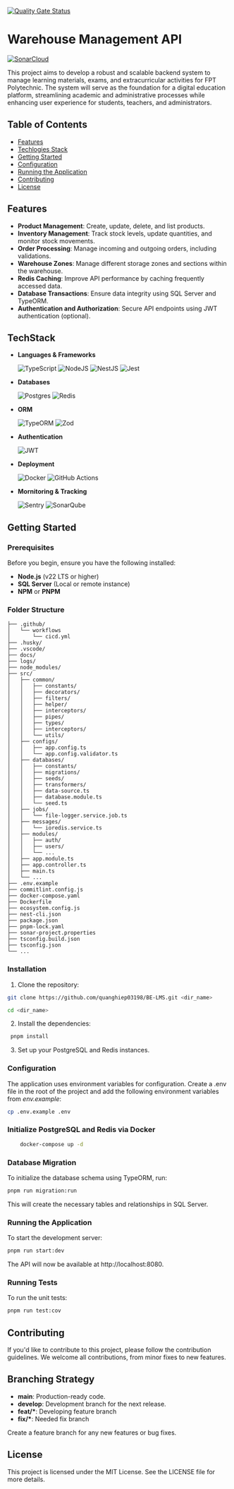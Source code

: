 [![Quality Gate Status](https://sonarcloud.io/api/project_badges/measure?project=quanghiep03198_BE-WMS&metric=alert_status)](https://sonarcloud.io/summary/new_code?id=quanghiep03198_BE-WMS)

# Warehouse Management API

[![SonarCloud](https://sonarcloud.io/images/project_badges/sonarcloud-black.svg)](https://sonarcloud.io/summary/new_code?id=quanghiep03198_BE-WMS)

This project aims to develop a robust and scalable backend system to manage learning materials, exams, and extracurricular activities for FPT Polytechnic. The system will serve as the foundation for a digital education platform, streamlining academic and administrative processes while enhancing user experience for students, teachers, and administrators.

## Table of Contents

- [Features](#features)
- [Techlogies Stack](#techstack)
- [Getting Started](#getting-started)
- [Configuration](#configuration)
- [Running the Application](#running-the-application)
- [Contributing](#contributing)
- [License](#license)

## Features

- **Product Management**: Create, update, delete, and list products.
- **Inventory Management**: Track stock levels, update quantities, and monitor stock movements.
- **Order Processing**: Manage incoming and outgoing orders, including validations.
- **Warehouse Zones**: Manage different storage zones and sections within the warehouse.
- **Redis Caching**: Improve API performance by caching frequently accessed data.
- **Database Transactions**: Ensure data integrity using SQL Server and TypeORM.
- **Authentication and Authorization**: Secure API endpoints using JWT authentication (optional).

## TechStack

- **Languages & Frameworks**

   ![TypeScript](https://img.shields.io/badge/typescript-%23007ACC.svg?style=for-the-badge&logo=typescript&logoColor=white)
   ![NodeJS](https://img.shields.io/badge/node.js-6DA55F?style=for-the-badge&logo=node.js&logoColor=white)
   ![NestJS](https://img.shields.io/badge/nestjs-%23E0234E.svg?style=for-the-badge&logo=nestjs&logoColor=white)
   ![Jest](https://img.shields.io/badge/-jest-%23C21325?style=for-the-badge&logo=jest&logoColor=white)

- **Databases**

   ![Postgres](https://img.shields.io/badge/postgres-%23316192.svg?style=for-the-badge&logo=postgresql&logoColor=white)
   ![Redis](https://img.shields.io/badge/redis-%23DD0031.svg?style=for-the-badge&logo=redis&logoColor=white)

- **ORM**

   ![TypeORM](https://img.shields.io/badge/TypeORM-FE0803.svg?style=for-the-badge&logo=typeorm&logoColor=white)
   ![Zod](https://img.shields.io/badge/zod-%233068b7.svg?style=for-the-badge&logo=zod&logoColor=white)

- **Authentication**

   ![JWT](https://img.shields.io/badge/JWT-black?style=for-the-badge&logo=JSON%20web%20tokens)

- **Deployment**

   ![Docker](https://img.shields.io/badge/docker-%230db7ed.svg?style=for-the-badge&logo=docker&logoColor=white)
   ![GitHub Actions](https://img.shields.io/badge/github%20actions-%232671E5.svg?style=for-the-badge&logo=githubactions&logoColor=white)

- **Mornitoring & Tracking**

   ![Sentry](https://img.shields.io/badge/sentry-%23362D59.svg?style=for-the-badge&logo=sentry&logoColor=white)
   ![SonarQube](https://img.shields.io/badge/SonarQube-black?style=for-the-badge&logo=sonarqube&logoColor=4E9BCD)

## Getting Started

### Prerequisites

Before you begin, ensure you have the following installed:

- **Node.js** (v22 LTS or higher)
- **SQL Server** (Local or remote instance)
- **NPM** or **PNPM**

### Folder Structure

```
├── .github/
│   └── workflows
│       └── cicd.yml
├── .husky/
├── .vscode/
├── docs/
├── logs/
├── node_modules/
├── src/
│   ├── common/
│   │   ├── constants/
│   │   ├── decorators/
│   │   ├── filters/
│   │   ├── helper/
│   │   ├── interceptors/
│   │   ├── pipes/
│   │   ├── types/
│   │   ├── interceptors/
│   │   └── utils/
│   ├── configs/
│   │   ├── app.config.ts
│   │   └── app.config.validator.ts
│   ├── databases/
│   │   ├── constants/
│   │   ├── migrations/
│   │   ├── seeds/
│   │   ├── transformers/
│   │   ├── data-source.ts
│   │   ├── database.module.ts
│   │   └── seed.ts
│   ├── jobs/
│   │   └── file-logger.service.job.ts
│   ├── messages/
│   │   └── ioredis.service.ts
│   ├── modules/
│   │   ├── auth/
│   │   ├── users/
│   │   └── ...
│   ├── app.module.ts
│   ├── app.controller.ts
│   ├── main.ts
│   └── ...
├── .env.example
├── commitlint.config.js
├── docker-compose.yaml
├── Dockerfile
├── ecosystem.config.js
├── nest-cli.json
├── package.json
├── pnpm-lock.yaml
├── sonar-project.properties
├── tsconfig.build.json
├── tsconfig.json
└── ...
```

### Installation

1. Clone the repository:

```bash
git clone https://github.com/quanghiep03198/BE-LMS.git <dir_name>

cd <dir_name>
```

2. Install the dependencies:

```bash
 pnpm install
```

3. Set up your PostgreSQL and Redis instances.

### Configuration

The application uses environment variables for configuration. Create a .env file in the root of the project and add the following environment variables from _env.example_:

```bash
cp .env.example .env
```

### Initialize PostgreSQL and Redis via Docker

```bash
	docker-compose up -d
```

### Database Migration

To initialize the database schema using TypeORM, run:

```bash
pnpm run migration:run
```

This will create the necessary tables and relationships in SQL Server.

### Running the Application

To start the development server:

```bash
pnpm run start:dev
```

The API will now be available at http://localhost:8080.

### Running Tests

To run the unit tests:

```bash
pnpm run test:cov
```

## Contributing

If you'd like to contribute to this project, please follow the contribution guidelines. We welcome all contributions, from minor fixes to new features.

## Branching Strategy

- **main**: Production-ready code.
- **develop**: Development branch for the next release.
- **feat/\***: Developing feature branch
- **fix/\***: Needed fix branch

Create a feature branch for any new features or bug fixes.

## License

This project is licensed under the MIT License. See the LICENSE file for more details.
